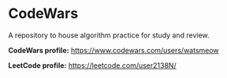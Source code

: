 # CodeWars
A repository to house algorithm practice for study and review.

**CodeWars profile:** https://www.codewars.com/users/watsmeow

**LeetCode profile:** https://leetcode.com/user2138N/
